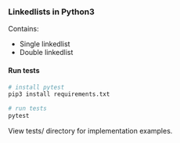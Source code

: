 ### Linkedlists in Python3

Contains:
- Single linkedlist
- Double linkedlist

#### Run tests
```bash
# install pytest
pip3 install requirements.txt

# run tests
pytest
```

View tests/ directory for implementation examples.
